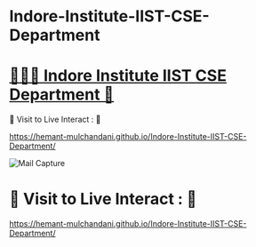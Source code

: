 # Indore-Institute-IIST-CSE-Department

# [👨🏻‍💻 Indore Institute IIST CSE Department 🚀](https://hemant-mulchandani.github.io/Indore-Institute-IIST-CSE-Department/)

  📌 Visit to Live Interact : 🔗

  https://hemant-mulchandani.github.io/Indore-Institute-IIST-CSE-Department/

  ![Mail Capture](Media/DSA%20Marathon%20Sponsorship%2Mail%20Capture.png)

# 📌 Visit to Live Interact : 🔗 

  https://hemant-mulchandani.github.io/Indore-Institute-IIST-CSE-Department/ 
